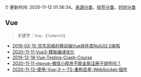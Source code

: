 :alarm_clock: 更新时间: 2020-11-12 01:36:34。[来源分类](../README.md)、[标签分类](../TAGS.md)、[时间分类](../TIMELINE.md)

## Vue


> 关键字：`Vue`、`ElementUI`



- [2019-03-15-京东风格的移动端Vue组件库NutUI2.0来啦](https://jdc.jd.com/archives/212979) 
- [2020-11-11-Vue3-模板编译优化](https://juejin.im/post/6893839274304700429) 
- [2019-12-18-Vue-Testing-Crash-Course](https://dev.to/blacksonic/vue-testing-crash-course-59kl) 
- [2020-11-11-mpvue-微信小程序不能全局注册子组件吗？](https://www.v2ex.com/t/724234) 
- [2020-11-12-使用-Vue-3-+-TS-重构百星-WebSocket-插件](https://toutiao.io/k/mmw4zp6) 